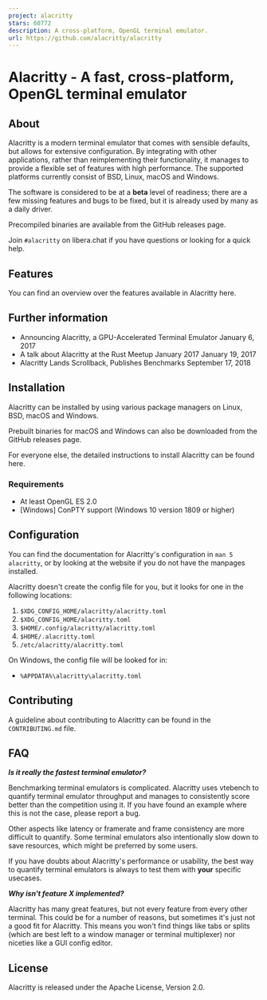 ```yaml
---
project: alacritty
stars: 60772
description: A cross-platform, OpenGL terminal emulator.
url: https://github.com/alacritty/alacritty
---
```


Alacritty - A fast, cross-platform, OpenGL terminal emulator
============================================================

About
-----

Alacritty is a modern terminal emulator that comes with sensible defaults, but allows for extensive configuration. By integrating with other applications, rather than reimplementing their functionality, it manages to provide a flexible set of features with high performance. The supported platforms currently consist of BSD, Linux, macOS and Windows.

The software is considered to be at a **beta** level of readiness; there are a few missing features and bugs to be fixed, but it is already used by many as a daily driver.

Precompiled binaries are available from the GitHub releases page.

Join `#alacritty` on libera.chat if you have questions or looking for a quick help.

Features
--------

You can find an overview over the features available in Alacritty here.

Further information
-------------------

-   Announcing Alacritty, a GPU-Accelerated Terminal Emulator January 6, 2017
-   A talk about Alacritty at the Rust Meetup January 2017 January 19, 2017
-   Alacritty Lands Scrollback, Publishes Benchmarks September 17, 2018

Installation
------------

Alacritty can be installed by using various package managers on Linux, BSD, macOS and Windows.

Prebuilt binaries for macOS and Windows can also be downloaded from the GitHub releases page.

For everyone else, the detailed instructions to install Alacritty can be found here.

### Requirements

-   At least OpenGL ES 2.0
-   \[Windows\] ConPTY support (Windows 10 version 1809 or higher)

Configuration
-------------

You can find the documentation for Alacritty's configuration in `man 5 alacritty`, or by looking at the website if you do not have the manpages installed.

Alacritty doesn't create the config file for you, but it looks for one in the following locations:

1.  `$XDG_CONFIG_HOME/alacritty/alacritty.toml`
2.  `$XDG_CONFIG_HOME/alacritty.toml`
3.  `$HOME/.config/alacritty/alacritty.toml`
4.  `$HOME/.alacritty.toml`
5.  `/etc/alacritty/alacritty.toml`

On Windows, the config file will be looked for in:

-   `%APPDATA%\alacritty\alacritty.toml`

Contributing
------------

A guideline about contributing to Alacritty can be found in the `CONTRIBUTING.md` file.

FAQ
---

**_Is it really the fastest terminal emulator?_**

Benchmarking terminal emulators is complicated. Alacritty uses vtebench to quantify terminal emulator throughput and manages to consistently score better than the competition using it. If you have found an example where this is not the case, please report a bug.

Other aspects like latency or framerate and frame consistency are more difficult to quantify. Some terminal emulators also intentionally slow down to save resources, which might be preferred by some users.

If you have doubts about Alacritty's performance or usability, the best way to quantify terminal emulators is always to test them with **your** specific usecases.

**_Why isn't feature X implemented?_**

Alacritty has many great features, but not every feature from every other terminal. This could be for a number of reasons, but sometimes it's just not a good fit for Alacritty. This means you won't find things like tabs or splits (which are best left to a window manager or terminal multiplexer) nor niceties like a GUI config editor.

License
-------

Alacritty is released under the Apache License, Version 2.0.

